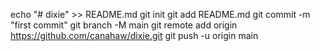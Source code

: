 echo "# dixie" >> README.md
git init
git add README.md
git commit -m "first commit"
git branch -M main
git remote add origin https://github.com/canahaw/dixie.git
git push -u origin main
